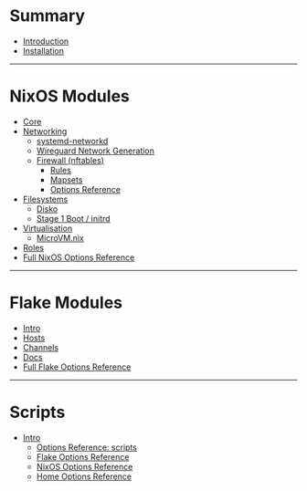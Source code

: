 # Summary

- [Introduction](./intro.md)
- [Installation](./summary/installation.md)

---

# NixOS Modules

- [Core](./core/intro.md)
- [Networking](./networking/intro.md)
  - [systemd-networkd](./networking/networkd.md)
  - [Wireguard Network Generation](./networking/wireguard.md)
  - [Firewall (nftables)](./networking/firewall/intro.md)
    - [Rules](./networking/firewall/rules.md)
    - [Mapsets](./networking/firewall/mapsets.md)
    - [Options Reference](./options/nixos-nftables-options.md)
    <!-- - [Examples](./networking/firewall/examples/intro.md) -->
    <!--   - [Desktop](./networking/firewall/examples/desktop.md) -->
    <!--   - [Home Firewall](./networking/firewall/examples/home-firewall.md) -->
- [Filesystems](./filesystems/intro.md)
  - [Disko](./filesystems/disko.md)
  - [Stage 1 Boot / initrd](./filesystems/initrd.md)
- [Virtualisation](./virtualisation/intro.md)
  - [MicroVM.nix](./virtualisation/microvm.md)
- [Roles](./roles/intro.md)
- [Full NixOS Options Reference](./options/nixos-all-options.md)

---

# Flake Modules

- [Intro](./flake/intro.md)
- [Hosts](./flake/hosts.md)
- [Channels](./flake/channels.md)
- [Docs](./flake/docs.md)
- [Full Flake Options Reference](./options/flake-all-options.md)

---

# Scripts

- [Intro](./scripts/intro.md)
  - [Options Reference: scripts](./options/scripts-options.md)
  - [Flake Options Reference](./options/scripts-flake-options.md)
  - [NixOS Options Reference](./options/scripts-nixos-options.md)
  - [Home Options Reference](./options/scripts-home-options.md)
